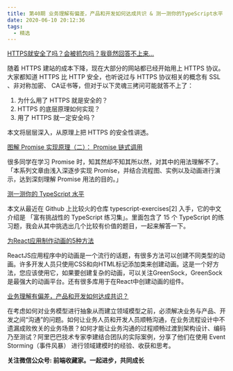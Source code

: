 ```yaml
---
title: 第40期 业务理解有偏差，产品和开发如何达成共识 & 测一测你的TypeScript水平
date: 2020-06-10 20:12:36
tags:
  - 精选
---
```


[HTTPS就安全了吗？会被抓包吗？我竟然回答不上来...](https://mp.weixin.qq.com/s/Kda0xL2jtjI9QvA4w9HfoA)

随着 HTTPS 建站的成本下降，现在大部分的网站都已经开始用上 HTTPS 协议。大家都知道 HTTPS 比 HTTP 安全，也听说过与 HTTPS 协议相关的概念有 SSL 、非对称加密、 CA证书等，但对于以下灵魂三拷问可能就答不上了：

1. 为什么用了 HTTPS 就是安全的？
2. HTTPS 的底层原理如何实现？
3. 用了 HTTPS 就一定安全吗？

本文将层层深入，从原理上把 HTTPS 的安全性讲透。

[图解 Promise 实现原理（二）： Promise 链式调用](https://mp.weixin.qq.com/s/6DkWK9ut5YpRJzzTJNmhrQ)

很多同学在学习 Promise 时，知其然却不知其所以然，对其中的用法理解不了。「本系列文章由浅入深逐步实现 Promise，并结合流程图、实例以及动画进行演示，达到深刻理解 Promise 用法的目的。」

[测一测你的 TypeScript 水平](https://mp.weixin.qq.com/s/zoBPY0swjRqTzsmgPDWgiw)

本文从最近在 Github 上比较火的仓库 typescript-exercises[2] 入手，它的中文介绍是 「富有挑战性的 TypeScript 练习集」。里面包含了 15 个 TypeScript 的练习题，我会从其中挑选出几个比较有价值的题目，一起来解答一下。

[为React应用制作动画的5种方法](https://mp.weixin.qq.com/s/Ey24FrWN2SiLK2LAmPv7hA)

ReactJS应用程序中的动画是一个流行的话题，有很多方法可以创建不同类型的动画。许多开发人员只使用CSS和向HTML标记添加类来创建动画。这是一个好方法，您应该使用它，如果要创建复杂的动画，可以关注GreenSock，GreenSock是最强大的动画平台。还有很多库用于在React中创建动画的组件。

[业务理解有偏差，产品和开发如何达成共识？](https://mp.weixin.qq.com/s/qurIzluhXwvmacSv8WtSaA)

在考虑如何对业务模型进行抽象从而建立领域模型之前，必须解决业务与产品、开发之间“沟通”的问题。如何让业务人员和开发人员顺畅沟通，在业务流程设计中不遗漏成败攸关的业务场景？如何才能让业务沟通的过程顺畅过渡到架构设计、编码乃至测试？阿里巴巴技术专家李建结合团队的实际案例，分享了他们在使用 Event Storming（事件风暴） 进行领域建模时的经验、收获和思考。

**关注微信公众号: 前端收藏家。一起进步，共同成长**